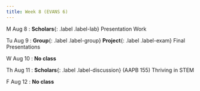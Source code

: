 ```yaml
---
title: Week 8 (EVANS 6)
---
```


M Aug 8
: **Scholars**{: .label .label-lab} Presentation Work

Tu Aug 9
: **Group**{: .label .label-group} **Project**{: .label .label-exam} Final Presentations

W Aug 10
: **No class**

Th Aug 11
: **Scholars**{: .label .label-discussion} (AAPB 155) Thriving in STEM

F Aug 12
: **No class**
